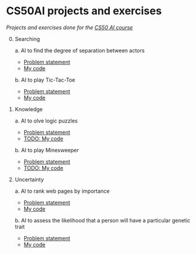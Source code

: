 # CS50AI projects and exercises
_Projects and exercises done for the [CS50 AI course](https://cs50.harvard.edu/ai/2020/)_  

0. Searching  

   a. AI to find the degree of separation between actors
      * [Problem statement](https://cs50.harvard.edu/ai/2020/projects/0/degrees/)  
      * [My code](degrees.py)  
  
   b. AI to play Tic-Tac-Toe  
      * [Problem statement](https://cs50.harvard.edu/ai/2020/projects/0/tictactoe/)  
      * [My code](tictactoe.py) 
      
      
1. Knowledge      

   a. AI to olve logic puzzles  
      * [Problem statement](https://cs50.harvard.edu/ai/2020/projects/1/knights/)  
      * [TODO: My code ](knights.py)  
  
   b. AI to play Minesweeper    
      * [Problem statement](https://cs50.harvard.edu/ai/2020/projects/1/minesweeper/)  
      * [TODO: My code](minesweeper.py) 
  
  
2. Uncertainty 

   a. AI to rank web pages by importance 
      * [Problem statement](https://cs50.harvard.edu/ai/2020/projects/2/pagerank/)  
      * [My code](pagerank.py)   
  
   b. AI to assess the likelihood that a person will have a particular genetic trait  
      * [Problem statement](https://cs50.harvard.edu/ai/2020/projects/2/heredity/)  
      * [My code](heredity.py)   
